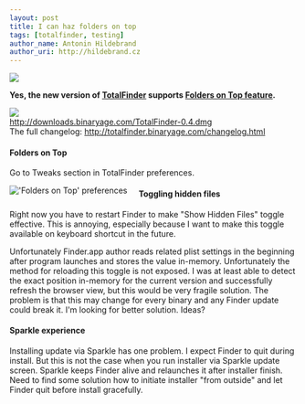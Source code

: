```yaml
---
layout: post
title: I can haz folders on top
tags: [totalfinder, testing]
author_name: Antonin Hildebrand
author_uri: http://hildebrand.cz
---
```


<img src="{{site.url}}/shared/img/icons/totalfinder-64.png" class="intro-icon"/>

**Yes, the new version of [TotalFinder](http://totalfinder.binaryage.com) supports <a href="http://getsatisfaction.com/binaryage/topics/show_folders_always_on_top">Folders on Top feature</a>.**

<div class="blog-download">
    <a class="download-link" href="http://downloads.binaryage.com/TotalFinder-0.4.dmg"><img src="{{site.url}}/shared/img/small-download-button.png"/><div>http://downloads.binaryage.com/TotalFinder-0.4.dmg</div></a>
    <div class="download-note">The full changelog: <a href="http://totalfinder.binaryage.com/changelog.html">http://totalfinder.binaryage.com/changelog.html</a></div>
</div>

#### Folders on Top

Go to Tweaks section in TotalFinder preferences.

<img class="blog-image" src="{{site.url}}/images/folders-on-top.png" style="float: left; margin-right: 20px" title="'Folders on Top' preferences"> 

#### Toggling hidden files

Right now you have to restart Finder to make "Show Hidden Files" toggle effective. This is annoying, especially because I want to make this toggle available on keyboard shortcut in the future.

Unfortunately Finder.app author reads related plist settings in the beginning after program launches and stores the value in-memory. Unfortunately the method for reloading this toggle is not exposed. I was at least able to detect the exact position in-memory for the current version and successfully refresh the browser view, but this would be very fragile solution. The problem is that this may change for every binary and any Finder update could break it. I'm looking for better solution. Ideas?

#### Sparkle experience

Installing update via Sparkle has one problem. I expect Finder to quit during install. But this is not the case when you run installer via Sparkle update screen. Sparkle keeps Finder alive and relaunches it after installer finish. Need to find some solution how to initiate installer "from outside" and let Finder quit before install gracefully.